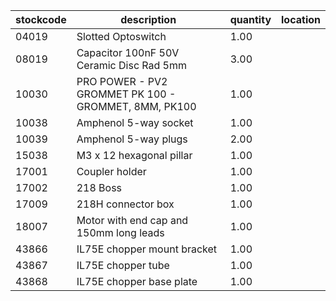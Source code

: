 |stockcode|description|quantity|location|
|---------|-----------|--------|--------|
|04019|Slotted Optoswitch|1.00||
|08019|Capacitor 100nF 50V Ceramic Disc Rad 5mm|3.00||
|10030|PRO POWER - PV2 GROMMET PK 100 - GROMMET, 8MM, PK100|1.00||
|10038|Amphenol  5-way socket|1.00||
|10039|Amphenol 5-way plugs|2.00||
|15038|M3 x 12 hexagonal pillar|1.00||
|17001|Coupler holder|1.00||
|17002|218 Boss|1.00||
|17009|218H connector box|1.00||
|18007|Motor with end cap and 150mm long leads|1.00||
|43866|IL75E chopper mount bracket|1.00||
|43867|IL75E chopper tube|1.00||
|43868|IL75E chopper base plate|1.00||
